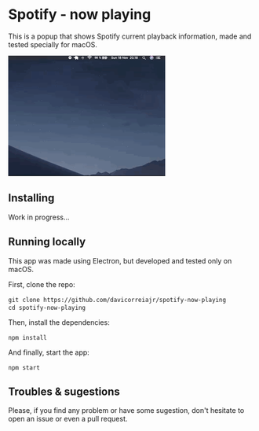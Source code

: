 # Spotify - now playing

This is a popup that shows Spotify current playback information, made and tested specially for macOS.

![](spotify-now-playing.gif)

## Installing

Work in progress...

## Running locally

This app was made using Electron, but developed and tested only on macOS.

First, clone the repo:
```
git clone https://github.com/davicorreiajr/spotify-now-playing
cd spotify-now-playing
```

Then, install the dependencies:
```
npm install
```

And finally, start the app:
```
npm start
```

## Troubles & sugestions

Please, if you find any problem or have some sugestion, don't hesitate to open an issue or even a pull request.
